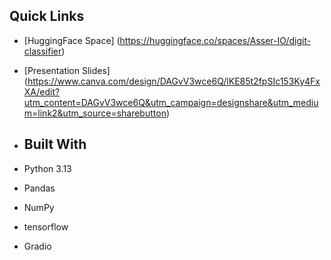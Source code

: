 ## Quick Links
- [HuggingFace Space] (https://huggingface.co/spaces/Asser-IO/digit-classifier)
- [Presentation Slides] (https://www.canva.com/design/DAGvV3wce6Q/lKE85t2fpSIc153Ky4FxXA/edit?utm_content=DAGvV3wce6Q&utm_campaign=designshare&utm_medium=link2&utm_source=sharebutton)

- ## Built With
- Python 3.13  
- Pandas  
- NumPy  
- tensorflow
- Gradio
